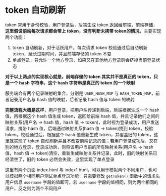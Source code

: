 # token 自动刷新

token 常用于身份校验，用户登录后，后端生成 token 返回给前端，前端存储，**这里假设前端每次请求都会带上 token，没有判断未携带 token的情况**，主要实现两个功能：  

1. token 自动刷新，对于活跃用户，每次请求 token 校验通过后自动刷新 token，延长过期时间，并且前端存储的 token 不变
2. 单点登录，只允许一个地方登录，如果又在其他地方登录则会挤掉当前登录状态

**对于以上两点的实现核心就是，前端存储的 token 其实并不是真正的 token，只是一个 hash 字符串，这个 hash 字符串是真正的 token 的一个映射**  

服务端会有两个记录映射的集合，分别是 `USER_HASH_MAP` 与 `HASH_TOKEN_MAP`，前者记录用户名与 hash 值的映射，后者记录 hash 值与 token 的映射

**完整流程大概是这样**，用户登录，把用户名传递到后端，后端根据生成一个 hash 值，再根据这个 hash 值生成 token，返回给前端 hash 值，并且记录他们之间的映射关系(用户名 -> hash 值，hash 值 -> token)，此时视为登录成功，用户发送请求，携带 hash 值，后端通过映射关系(hash 值 -> token)找到 token，校验 token，校验通过后，根据这个 hash 值重新生成 token，并覆盖旧的 token，这里就实现了 token 自动刷新并且不改变前端记录的值；若用户登录成功后，又在别的地方登录，登录成功后，则将该用户当前的所有映射关系(用户名 -> hash 值，hash 值 -> token)清空，重新生成映射关系并记录，此时，旧的映射关系已经清空了，旧的 token 必然会失效，这里实现了单点登录    

这里有两个页面 index.html 与 index1.html，可以用于模拟两个不同用户，也可以模拟两个相同用户测试单点登录功能，只需要修改 `getToken()` 函数中的请求头用户信息 `username` 字段的值即可，若 `username` 字段的值相同，则为两个相同的用户，反之则为两个不同用户
